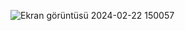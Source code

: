 ![Ekran görüntüsü 2024-02-22 150057](https://github.com/ebcengiz/WebRespon/assets/99767648/b989aa13-acfb-4b67-9518-656131396e05)
